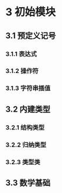 # 3 初始模块

## 3.1 预定义记号
### 3.1.1 表达式

### 3.1.2 操作符

### 3.1.3 字符串插值

## 3.2 内建类型
### 3.2.1 结构类型

### 3.2.2 归纳类型

### 3.2.3 类型类

## 3.3 数学基础
